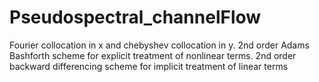 # Pseudospectral_channelFlow

Fourier collocation in x and chebyshev collocation in y.
2nd order Adams Bashforth scheme for explicit treatment of nonlinear terms. 
2nd order backward differencing scheme for implicit treatment of linear terms
